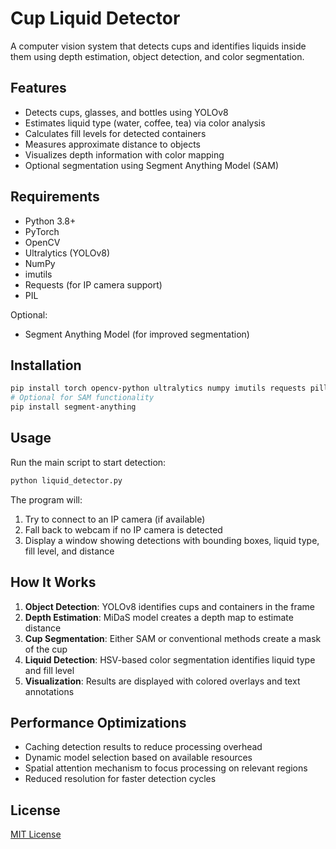 # Cup Liquid Detector

A computer vision system that detects cups and identifies liquids inside them using depth estimation, object detection, and color segmentation.

## Features

- Detects cups, glasses, and bottles using YOLOv8
- Estimates liquid type (water, coffee, tea) via color analysis
- Calculates fill levels for detected containers
- Measures approximate distance to objects
- Visualizes depth information with color mapping
- Optional segmentation using Segment Anything Model (SAM)

## Requirements

- Python 3.8+
- PyTorch
- OpenCV
- Ultralytics (YOLOv8)
- NumPy
- imutils
- Requests (for IP camera support)
- PIL

Optional:

- Segment Anything Model (for improved segmentation)

## Installation

```bash
pip install torch opencv-python ultralytics numpy imutils requests pillow
# Optional for SAM functionality
pip install segment-anything
```

## Usage

Run the main script to start detection:

```bash
python liquid_detector.py
```

The program will:

1. Try to connect to an IP camera (if available)
2. Fall back to webcam if no IP camera is detected
3. Display a window showing detections with bounding boxes, liquid type, fill level, and distance

## How It Works

1. **Object Detection**: YOLOv8 identifies cups and containers in the frame
2. **Depth Estimation**: MiDaS model creates a depth map to estimate distance
3. **Cup Segmentation**: Either SAM or conventional methods create a mask of the cup
4. **Liquid Detection**: HSV-based color segmentation identifies liquid type and fill level
5. **Visualization**: Results are displayed with colored overlays and text annotations

## Performance Optimizations

- Caching detection results to reduce processing overhead
- Dynamic model selection based on available resources
- Spatial attention mechanism to focus processing on relevant regions
- Reduced resolution for faster detection cycles

## License

[MIT License](LICENSE)
